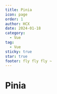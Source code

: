 ```yaml
---
title: Pinia
icon: page
order: 1
author: HCX
date: 2024-01-18
category:
  - Vue
tag:
  - Vue
sticky: true
star: true
footer: fly fly fly ~
---
```


# Pinia

